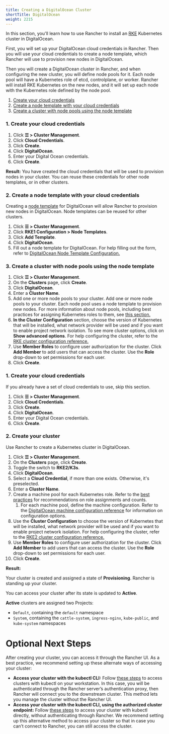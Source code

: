 ```yaml
---
title: Creating a DigitalOcean Cluster
shortTitle: DigitalOcean
weight: 2215
---
```

In this section, you'll learn how to use Rancher to install an [RKE](https://rancher.com/docs/rke/latest/en/) Kubernetes cluster in DigitalOcean.

First, you will set up your DigitalOcean cloud credentials in Rancher. Then you will use your cloud credentials to create a node template, which Rancher will use to provision new nodes in DigitalOcean.

Then you will create a DigitalOcean cluster in Rancher, and when configuring the new cluster, you will define node pools for it. Each node pool will have a Kubernetes role of etcd, controlplane, or worker. Rancher will install RKE Kubernetes on the new nodes, and it will set up each node with the Kubernetes role defined by the node pool.

<Tabs>
<TabItem label="RKE">

1. [Create your cloud credentials](#1-create-your-cloud-credentials)
2. [Create a node template with your cloud credentials](#2-create-a-node-template-with-your-cloud-credentials)
3. [Create a cluster with node pools using the node template](#3-create-a-cluster-with-node-pools-using-the-node-template)

### 1. Create your cloud credentials

1. Click **☰ > Cluster Management**.
1. Click **Cloud Credentials**.
1. Click **Create**.
1. Click **DigitalOcean**.
1. Enter your Digital Ocean credentials.
1. Click **Create**.

**Result:** You have created the cloud credentials that will be used to provision nodes in your cluster. You can reuse these credentials for other node templates, or in other clusters.

### 2. Create a node template with your cloud credentials

Creating a [node template]({{<baseurl>}}/rancher/v2.6/en/cluster-provisioning/rke-clusters/node-pools/#node-templates) for DigitalOcean will allow Rancher to provision new nodes in DigitalOcean. Node templates can be reused for other clusters.

1. Click **☰ > Cluster Management**.
1. Click **RKE1 Configuration > Node Templates**.
1. Click **Add Template**.
1. Click **DigitalOcean**.
1. Fill out a node template for DigitalOcean. For help filling out the form, refer to [DigitalOcean Node Template Configuration.](./do-node-template-config)

### 3. Create a cluster with node pools using the node template

1. Click **☰ > Cluster Management**.
1. On the **Clusters** page, click **Create**.
1. Click **DigitalOcean**.
1. Enter a **Cluster Name**.
1. Add one or more node pools to your cluster. Add one or more node pools to your cluster. Each node pool uses a node template to provision new nodes. For more information about node pools, including best practices for assigning Kubernetes roles to them, see [this section.]({{<baseurl>}}/rancher/v2.6/en/cluster-provisioning/rke-clusters/node-pools)
1. **In the Cluster Configuration** section, choose the version of Kubernetes that will be installed, what network provider will be used and if you want to enable project network isolation. To see more cluster options, click on **Show advanced options**. For help configuring the cluster, refer to the [RKE cluster configuration reference.]({{<baseurl>}}/rancher/v2.6/en/cluster-provisioning/rke-clusters/options)
1. Use **Member Roles** to configure user authorization for the cluster. Click **Add Member** to add users that can access the cluster. Use the **Role** drop-down to set permissions for each user.
1. Click **Create**.

</TabItem>
<TabItem label="RKE2">

### 1. Create your cloud credentials

If you already have a set of cloud credentials to use, skip this section.

1. Click **☰ > Cluster Management**.
1. Click **Cloud Credentials**.
1. Click **Create**.
1. Click **DigitalOcean**.
1. Enter your Digital Ocean credentials.
1. Click **Create**.

### 2. Create your cluster

Use Rancher to create a Kubernetes cluster in DigitalOcean.

1. Click **☰ > Cluster Management**.
1. On the **Clusters** page, click **Create**.
1. Toggle the switch to **RKE2/K3s**.
1. Click **DigitalOcean**.
1. Select a **Cloud Credential**, if more than one exists. Otherwise, it's preselected.
1. Enter a **Cluster Name**.
1. Create a machine pool for each Kubernetes role. Refer to the [best practices]({{<baseurl>}}/rancher/v2.6/en/cluster-provisioning/rke-clusters/node-pools#node-roles-in-rke2) for recommendations on role assignments and counts.
    1. For each machine pool, define the machine configuration. Refer to the [DigitalOcean machine configuration reference]({{<baseurl>}}/rancher/v2.6/en/cluster-provisioning/rke-clusters/node-pools/digital-ocean/do-machine-config/) for information on configuration options.
1. Use the **Cluster Configuration** to choose the version of Kubernetes that will be installed, what network provider will be used and if you want to enable project network isolation. For help configuring the cluster, refer to the [RKE2 cluster configuration reference.]({{<baseurl>}}/rancher/v2.6/en/cluster-admin/editing-clusters/rke2-config-reference/)
1. Use **Member Roles** to configure user authorization for the cluster. Click **Add Member** to add users that can access the cluster. Use the **Role** drop-down to set permissions for each user.
1. Click **Create**.

</TabItem>
</Tabs>

**Result:**

Your cluster is created and assigned a state of **Provisioning**. Rancher is standing up your cluster.

You can access your cluster after its state is updated to **Active**.

**Active** clusters are assigned two Projects:

- `Default`, containing the `default` namespace
- `System`, containing the `cattle-system`, `ingress-nginx`, `kube-public`, and `kube-system` namespaces
# Optional Next Steps

After creating your cluster, you can access it through the Rancher UI. As a best practice, we recommend setting up these alternate ways of accessing your cluster:

- **Access your cluster with the kubectl CLI:** Follow [these steps]({{<baseurl>}}/rancher/v2.6/en/cluster-admin/cluster-access/kubectl/#accessing-clusters-with-kubectl-on-your-workstation) to access clusters with kubectl on your workstation. In this case, you will be authenticated through the Rancher server’s authentication proxy, then Rancher will connect you to the downstream cluster. This method lets you manage the cluster without the Rancher UI.
- **Access your cluster with the kubectl CLI, using the authorized cluster endpoint:** Follow [these steps]({{<baseurl>}}/rancher/v2.6/en/cluster-admin/cluster-access/kubectl/#authenticating-directly-with-a-downstream-cluster) to access your cluster with kubectl directly, without authenticating through Rancher. We recommend setting up this alternative method to access your cluster so that in case you can’t connect to Rancher, you can still access the cluster.
